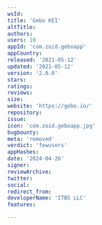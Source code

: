 ```yaml
---
wsId: 
title: 'Gebo KEI'
altTitle: 
authors: 
users: 10
appId: 'com.zoid.geboapp'
appCountry: 
released: '2021-05-12'
updated: '2021-05-12'
version: '2.0.0'
stars: 
ratings: 
reviews: 
size: 
website: 'https://gebo.io/'
repository: 
issue: 
icon: 'com.zoid.geboapp.jpg'
bugbounty: 
meta: 'removed'
verdict: 'fewusers'
appHashes: 
date: '2024-04-26'
signer: 
reviewArchive: 
twitter: 
social: 
redirect_from: 
developerName: 'ITBS LLC'
features: 

---
```


